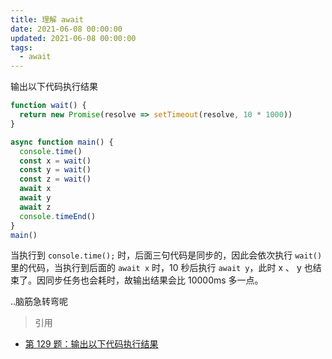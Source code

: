 ```yaml
---
title: 理解 await
date: 2021-06-08 00:00:00
updated: 2021-06-08 00:00:00
tags:
  - await
---
```


输出以下代码执行结果

<!-- more -->

```javascript
function wait() {
  return new Promise(resolve => setTimeout(resolve, 10 * 1000))
}

async function main() {
  console.time()
  const x = wait()
  const y = wait()
  const z = wait()
  await x
  await y
  await z
  console.timeEnd()
}
main()
```

当执行到 `console.time();` 时，后面三句代码是同步的，因此会依次执行 `wait()` 里的代码，当执行到后面的 `await x` 时，10 秒后执行 `await y`，此时 x 、 y 也结束了。因同步任务也会耗时，故输出结果会比 10000ms 多一点。

..脑筋急转弯呢

> 引用

- [第 129 题：输出以下代码执行结果](https://github.com/Advanced-Frontend/Daily-Interview-Question/issues/251)
